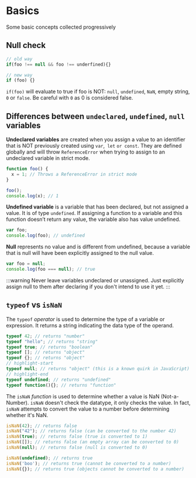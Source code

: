 # Basics
Some basic concepts collected progressively

## Null check
```js
// old way
if(foo !== null && foo !== underfined){}

// new way
if (foo) {}
```
`if(foo)` will evaluate to true if foo is NOT: `null`, `undefined`, `NaN`, empty string, `0` or `false`. Be careful with `0` as 0 is considered false.

## Differences between `undeclared`, `undefined`, `null` variables
**Undeclared variables** are created when you assign a value to an identifier that is NOT previously created using `var`,` let` `or const`. They are defined globally and will throw `ReferenceError` when trying to assign to an undeclared variable in strict mode.
```js
function foo() {
  x = 1; // Throws a ReferenceError in strict mode
}

foo();
console.log(x); // 1
```

**Undefined variable** is a variable that has been declared, but not assigned a value. It is of type `undefined`. If assigning a function to a variable and this function doesn’t return any value, the variable also has value undefined.
```js
var foo;
console.log(foo); // undefined
```

**Null** represents no value and is different from undefined, because a variable that is null will have been explicitly assigned to the null value.
```js
var foo = null;
console.log(foo === null); // true
```

:::warning
Never leave variables undeclared or unassigned.
Just explicitly assign null to them after declaring if you don't intend to use it yet.
:::


## `typeof` vs `isNaN`
The `typeof` *operator* is used to determine the type of a variable or expression. It returns a string indicating the data type of the operand.
```js
typeof 42; // returns "number"
typeof "hello"; // returns "string"
typeof true; // returns "boolean"
typeof []; // returns "object"
typeof {}; // returns "object"
// highlight-start
typeof null; // returns "object" (this is a known quirk in JavaScript)
// highlight-end
typeof undefined; // returns "undefined"
typeof function(){}; // returns "function"
```

The `isNaN` *function* is used to determine whether a value is NaN (Not-a-Number).
`isNaN` doesn't check the datatype, it only checks the value. In fact, `isNaN` attempts to convert the value to a number before determining whether it's NaN.
```js
isNaN(42); // returns false
isNaN("42"); // returns false (can be converted to the number 42)
isNaN(true); // returns false (true is converted to 1)
isNaN([]); // returns false (an empty array can be converted to 0)
isNaN(null); // returns false (null is converted to 0)

isNaN(undefined); // returns true
isNaN('boo'); // returns true (cannot be converted to a number)
isNaN({}); // returns true (objects cannot be converted to a number)
```